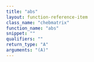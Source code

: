 ```yaml
---
title: "abs"
layout: function-reference-item
class_name: "chebmatrix"
function_name: "abs"
snippet: ""
qualifiers: ""
return_type: "A"
arguments: "(A)"
---
```


<pre class="help-text"></pre>